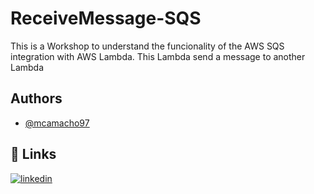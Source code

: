 
# ReceiveMessage-SQS

This is a Workshop to understand the funcionality of the AWS SQS integration with AWS Lambda. This Lambda send a message to another Lambda
## Authors

- [@mcamacho97](https://github.com/mcamacho97)


## 🔗 Links

[![linkedin](https://img.shields.io/badge/linkedin-0A66C2?style=for-the-badge&logo=linkedin&logoColor=white)](https://www.linkedin.com/in/mcamacho-dev/)


